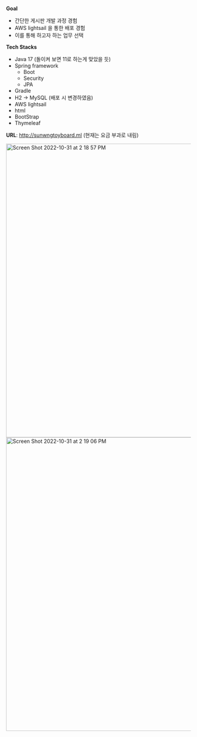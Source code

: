 **Goal**
- 간단한 게시판 개발 과정 경험
- AWS lightsail 을 통한 배포 경험
- 이를 통해 하고자 하는 업무 선택

**Tech Stacks**
- Java 17 (돌이켜 보면 11로 하는게 맞았을 듯)
- Spring framework
    - Boot
    - Security
    - JPA
- Gradle
- H2 -> MySQL (배포 시 변경하였음)
- AWS lightsail
- html
- BootStrap
- Thymeleaf

**URL**: http://sunwngtoyboard.ml (현재는 요금 부과로 내림)
  
  
<img width="800" alt="Screen Shot 2022-10-31 at 2 18 57 PM" src="https://user-images.githubusercontent.com/63491090/198938971-2133ae6d-d2d6-44e7-8604-5cfe85fd7f36.png">
<img width="800" alt="Screen Shot 2022-10-31 at 2 19 06 PM" src="https://user-images.githubusercontent.com/63491090/198938980-fac1f136-28dc-4f09-b3b6-0177ae34eb65.png">
